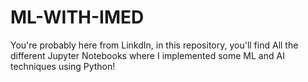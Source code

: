# ML-WITH-IMED
You're probably here from LinkdIn,
in this repository, you'll find All the different Jupyter Notebooks where I implemented some ML and AI techniques using Python!
